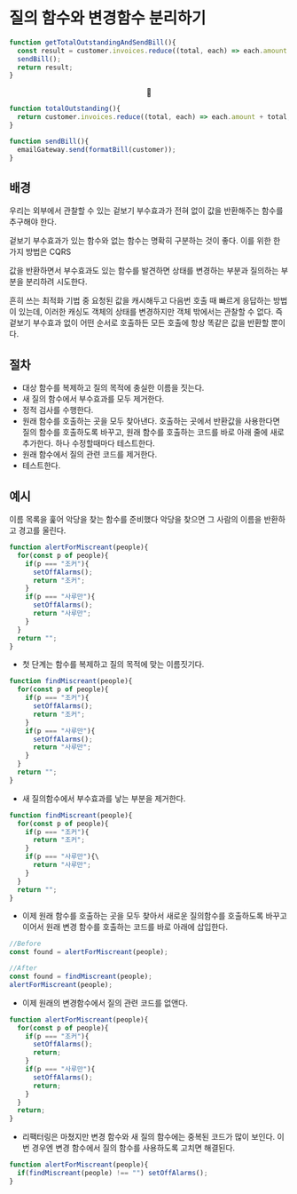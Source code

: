 # 질의 함수와 변경함수 분리하기

```JavaScript
function getTotalOutstandingAndSendBill(){
  const result = customer.invoices.reduce((total, each) => each.amount + total, 0);
  sendBill();
  return result;
}
```

<center>🔽</center>

```JavaScript
function totalOutstanding(){
  return customer.invoices.reduce((total, each) => each.amount + total, 0);
}

function sendBill(){
  emailGateway.send(formatBill(customer));
}
```

## 배경

우리는 외부에서 관찰할 수 있는 겉보기 부수효과가 전혀 없이 값을 반환해주는 함수를 추구해야 한다.

겉보기 부수효과가 있는 함수와 없는 함수는 명확히 구분하는 것이 좋다. 이를 위한 한 가지 방법은 CQRS

값을 반환하면서 부수효과도 있는 함수를 발견하면 상태를 변경하는 부분과 질의하는 부분을 분리하려 시도한다.

흔히 쓰는 최적화 기법 중 요청된 값을 캐시해두고 다음번 호출 때 빠르게 응답하는 방법이 있는데, 이러한 캐싱도 객체의 상태를 변경하지만 객체 밖에서는 관찰할 수 없다. 즉 겉보기 부수효과 없이 어떤 순서로 호출하든 모든 호출에 항상 똑같은 값을 반환할 뿐이다.

## 절차

-   대상 함수를 복제하고 질의 목적에 충실한 이름을 짓는다.
-   새 질의 함수에서 부수효과를 모두 제거한다.
-   정적 검사를 수행한다.
-   원래 함수를 호출하는 곳을 모두 찾아낸다. 호출하는 곳에서 반환값을 사용한다면 질의 함수를 호출하도록 바꾸고, 원래 함수를 호출하는 코드를 바로 아래 줄에 새로 추가한다. 하나 수정할때마다 테스트한다.
-   원래 함수에서 질의 관련 코드를 제거한다.
-   테스트한다.

## 예시

이름 목록을 훑어 악당을 찾는 함수를 준비했다 악당을 찾으면 그 사람의 이름을 반환하고 경고를 울린다.

```JavaScript
function alertForMiscreant(people){
  for(const p of people){
    if(p === "조커"){
      setOffAlarms();
      return "조커";
    }
    if(p === "사루만"){
      setOffAlarms();
      return "사루만";
    }
  }
  return "";
}
```

-   첫 단계는 함수를 복제하고 질의 목적에 맞는 이름짓기다.

```JavaScript
function findMiscreant(people){
  for(const p of people){
    if(p === "조커"){
      setOffAlarms();
      return "조커";
    }
    if(p === "사루만"){
      setOffAlarms();
      return "사루만";
    }
  }
  return "";
}
```

-   새 질의함수에서 부수효과를 낳는 부분을 제거한다.

```JavaScript
function findMiscreant(people){
  for(const p of people){
    if(p === "조커"){
      return "조커";
    }
    if(p === "사루만"){\
      return "사루만";
    }
  }
  return "";
}
```

-   이제 원래 함수를 호출하는 곳을 모두 찾아서 새로운 질의함수를 호출하도록 바꾸고 이어서 원래 변경 함수를 호출하는 코드를 바로 아래에 삽입한다.

```JavaScript
//Before
const found = alertForMiscreant(people);

//After
const found = findMiscreant(people);
alertForMiscreant(people);
```

-   이제 원래의 변경함수에서 질의 관련 코드를 없앤다.

```JavaScript
function alertForMiscreant(people){
  for(const p of people){
    if(p === "조커"){
      setOffAlarms();
      return;
    }
    if(p === "사루만"){
      setOffAlarms();
      return;
    }
  }
  return;
}
```

-   리팩터링은 마쳤지만 변경 함수와 새 질의 함수에는 중복된 코드가 많이 보인다. 이번 경우엔 변경 함수에서 질의 함수를 사용하도록 고치면 해결된다.

```JavaScript
function alertForMiscreant(people){
  if(findMiscreant(people) !== "") setOffAlarms();
}
```
